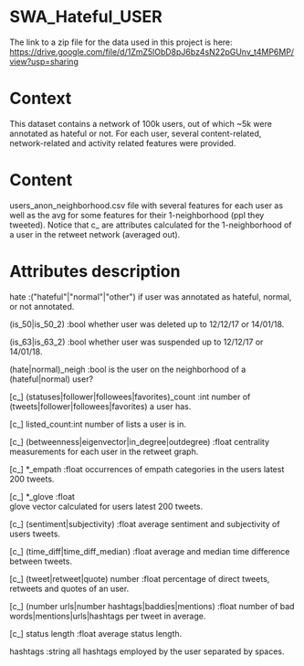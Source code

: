 # SWA_Hateful_USER
The link to a zip file for the data used in this project is here: https://drive.google.com/file/d/1ZmZ5lObD8pJ6bz4sN22pGUnv_t4MP6MP/view?usp=sharing

# Context
This dataset contains a network of 100k users, out of which ~5k were annotated as hateful or not.
For each user, several content-related, network-related and activity related features were provided.

# Content
users_anon_neighborhood.csv file with several features for each user as well as the avg for some features for their 1-neighborhood (ppl they tweeted). Notice that c_ are attributes calculated for the 1-neighborhood of a user in the retweet network (averaged out).

# Attributes description
  hate :("hateful"|"normal"|"other")
  if user was annotated as hateful, normal, or not annotated.

  (is_50|is_50_2) :bool
  whether user was deleted up to 12/12/17 or 14/01/18. 

  (is_63|is_63_2) :bool
  whether user was suspended up to 12/12/17 or 14/01/18. 

  (hate|normal)_neigh :bool
  is the user on the neighborhood of a (hateful|normal) user? 

  [c_] (statuses|follower|followees|favorites)_count :int
  number of (tweets|follower|followees|favorites) a user has.

  [c_] listed_count:int
  number of lists a user is in.

  [c_] (betweenness|eigenvector|in_degree|outdegree) :float
  centrality measurements for each user in the retweet graph.

  [c_] *_empath :float
  occurrences of empath categories in the users latest 200 tweets.

  [c_] *_glove :float          
  glove vector calculated for users latest 200 tweets.

  [c_] (sentiment|subjectivity) :float
  average sentiment and subjectivity of users tweets.

  [c_] (time_diff|time_diff_median) :float
  average and median time difference between tweets.

  [c_] (tweet|retweet|quote) number :float
  percentage of direct tweets, retweets and quotes of an user.

  [c_] (number urls|number hashtags|baddies|mentions) :float
  number of bad words|mentions|urls|hashtags per tweet in average.

  [c_] status length :float
  average status length.

  hashtags :string
  all hashtags employed by the user separated by spaces.
